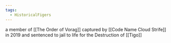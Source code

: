 ```yaml
---
tags:
  - HistoricalFigers
---
```

a member of [[The Order of Vorag]]
captured by [[Code Name Cloud Strife]] in 2019 and sentenced to jail to life for the Destruction of [[Tigo]]